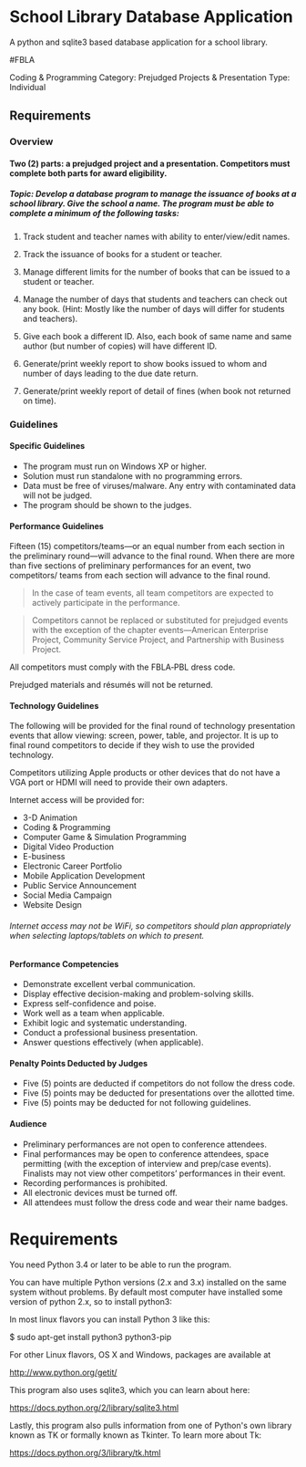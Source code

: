 # School Library Database Application
A python and sqlite3 based database application for a school library.

#FBLA  

Coding & Programming
Category: Prejudged Projects & Presentation
Type: Individual

## Requirements

### Overview

#### Two (2) parts: a prejudged project and a presentation. Competitors must complete both parts for award eligibility.

##### Topic: Develop a database program to manage the issuance of books at a school library. Give the school a name. The program must be able to complete a minimum of the following tasks:

1. Track student and teacher names with ability to enter/view/edit names.

2. Track the issuance of books for a student or teacher.

3. Manage different limits for the number of books that can be issued to a student or teacher.

4. Manage the number of days that students and teachers can check out any book. (Hint: Mostly like the number of days will differ for students and teachers).

5. Give each book a different ID. Also, each book of same name and same author (but number of copies) will have different ID.

6. Generate/print weekly report to show books issued to whom and number of days leading to the due date return.

7. Generate/print weekly report of detail of fines (when book not returned on time).


### Guidelines
#### Specific Guidelines

* The program must run on Windows XP or higher.
* Solution must run standalone with no programming errors.
* Data must be free of viruses/malware. Any entry with contaminated data will not be judged.
* The program should be shown to the judges.

#### Performance Guidelines

Fifteen (15) competitors/teams—or an equal number from each section in the preliminary round—will advance to the final round. When there are more than five sections of preliminary performances for an event, two competitors/ teams from each section will advance to the final round.

> In the case of team events, all team competitors are expected to actively participate in the performance.

> Competitors cannot be replaced or substituted for prejudged events with the exception of the chapter events—American Enterprise Project, Community Service Project, and Partnership with Business Project.

All competitors must comply with the FBLA‑PBL dress code.

Prejudged materials and résumés will not be returned.

#### Technology Guidelines

The following will be provided for the final round of technology presentation events that allow viewing: screen, power, table, and projector. It is up to final round competitors to decide if they wish to use the provided technology.

Competitors utilizing Apple products or other devices that do not have a VGA port or HDMI will need to provide their own adapters.

Internet access will be provided for:
* 3-D Animation
* Coding & Programming
* Computer Game & Simulation Programming
* Digital Video Production
* E-business
* Electronic Career Portfolio
* Mobile Application Development
* Public Service Announcement
* Social Media Campaign
* Website Design

###### Internet access may not be WiFi, so competitors should plan appropriately when selecting laptops/tablets on which to present.

#### Performance Competencies

* Demonstrate excellent verbal communication.
* Display effective decision-making and problem-solving skills.
* Express self-confidence and poise.
* Work well as a team when applicable.
* Exhibit logic and systematic understanding.
* Conduct a professional business presentation.
* Answer questions effectively (when applicable).

#### Penalty Points Deducted by Judges

* Five (5) points are deducted if competitors do not follow the dress code.
* Five (5) points may be deducted for presentations over the allotted time.
* Five (5) points may be deducted for not following guidelines.

#### Audience
* Preliminary performances are not open to conference attendees.
* Final performances may be open to conference attendees, space permitting (with the exception of interview and prep/case events). Finalists may not view other competitors’ performances in their event.
* Recording performances is prohibited.
* All electronic devices must be turned off.
* All attendees must follow the dress code and wear their name badges.

# Requirements
You need Python 3.4 or later to be able to run the program.

You can have multiple Python versions (2.x and 3.x) installed on the same system without problems.
By default most computer have installed some version of python 2.x, so to install python3:

In most linux flavors you can install Python 3 like this:

$ sudo apt-get install python3 python3-pip

For other Linux flavors, OS X and Windows, packages are available at

http://www.python.org/getit/

This program also uses sqlite3, which you can learn about here:

https://docs.python.org/2/library/sqlite3.html

Lastly, this program also pulls information from one of Python's own library known as TK or formally known as Tkinter. To learn more about Tk:

https://docs.python.org/3/library/tk.html
